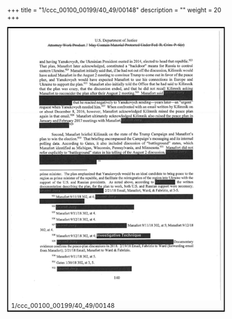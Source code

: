 +++
title = "1/ccc_00100_00199/40_49/00148"
description = ""
weight = 20
+++

<table style="border:2px solid black;max-width:800px;max-height:800px;" 
><tr><td>
<img class="center-fit-jpg"
src="/jpg_/jpg_mueller_report_searchable_148.jpg">
1/ccc_00100_00199/40_49/00148
</img></td></tr></table>
